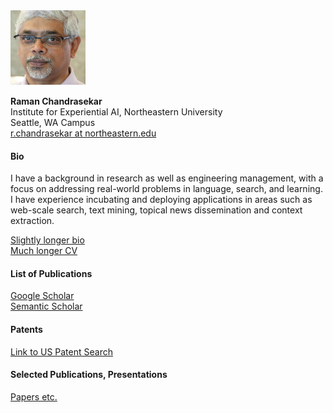 <img src="/images/RamanChandrasekar.jpg" alt="Chandra" width="120" height="120">  

**Raman Chandrasekar**  \
Institute for Experiential AI, Northeastern University  \
Seattle, WA Campus  \
[r.chandrasekar at northeastern.edu](mailto:r.chandrasekar@northeastern.edu)  


#### Bio
I have a background in research as well as engineering management, with a focus on addressing real-world problems 
in language, search, and learning. I have experience incubating and 
deploying applications in areas such as web-scale search, text mining, topical news dissemination and context extraction.

[Slightly longer bio](/about/longerBio.md)  
[Much longer CV](/about/RamanChandrasekarCVfeb2024.pdf)  

#### List of Publications
[Google Scholar](https://scholar.google.com/citations?user=zZhCPGkAAAAJ&hl=en)  
[Semantic Scholar](https://www.semanticscholar.org/author/Raman-Chandrasekar/35893789)  

#### Patents
<a href="https://ppubs.uspto.gov/pubwebapp/external.html?q=(Raman).in. AND (Chandrasekar).in. NOT (Kansas).aann&db=USPAT" target="_blank">Link to US Patent Search</a>  

#### Selected Publications, Presentations
[Papers etc.](/papers/README.md)

